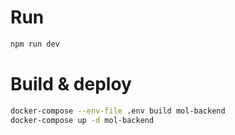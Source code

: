 # Run

```bash
npm run dev
```

# Build & deploy

```bash
docker-compose --env-file .env build mol-backend
docker-compose up -d mol-backend
```
